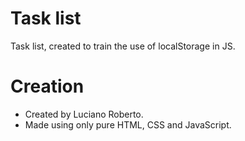 # Task list

Task list, created to train the use of localStorage in JS.

# Creation

- Created by Luciano Roberto.
- Made using only pure HTML, CSS and JavaScript.
